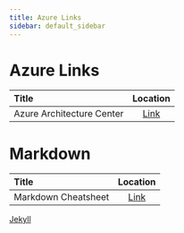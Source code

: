 ```yaml
---
title: Azure Links
sidebar: default_sidebar
---
```


# Azure Links

| Title                     | Location     |
| :------------------------ | :----------: |
| Azure Architecture Center | [Link](https://docs.microsoft.com/en-us/azure/architecture/) |


# Markdown

| Title                     | Location     |
| :------------------------ | :----------: |
| Markdown Cheatsheet       | [Link](https://github.com/adam-p/markdown-here/wiki/Markdown-Cheatsheet) |


[Jekyll](https://idratherbewriting.com/documentation-theme-jekyll/mydoc_alerts.html)